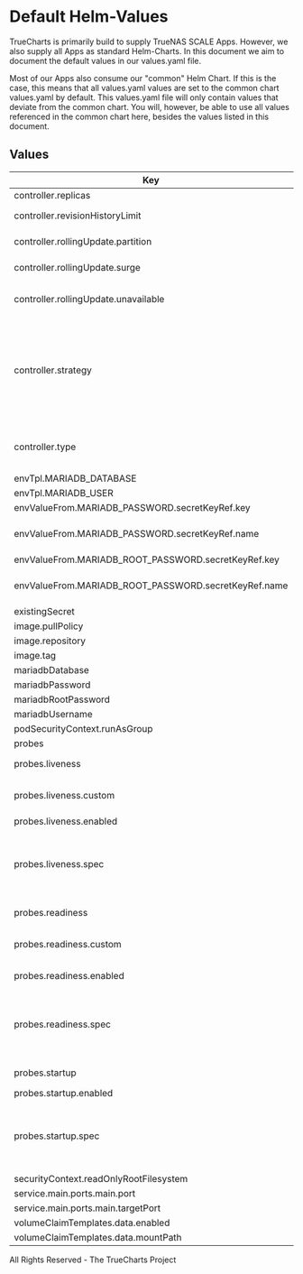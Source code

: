 # Default Helm-Values

TrueCharts is primarily build to supply TrueNAS SCALE Apps.
However, we also supply all Apps as standard Helm-Charts. In this document we aim to document the default values in our values.yaml file.

Most of our Apps also consume our "common" Helm Chart.
If this is the case, this means that all values.yaml values are set to the common chart values.yaml by default. This values.yaml file will only contain values that deviate from the common chart.
You will, however, be able to use all values referenced in the common chart here, besides the values listed in this document.

## Values

| Key | Type | Default | Description |
|-----|------|---------|-------------|
| controller.replicas | int | `1` | Number of desired pods |
| controller.revisionHistoryLimit | int | `3` | ReplicaSet revision history limit |
| controller.rollingUpdate.partition | string | `nil` | Set statefulset RollingUpdate partition |
| controller.rollingUpdate.surge | string | `nil` | Set deployment RollingUpdate max surge |
| controller.rollingUpdate.unavailable | int | `1` | Set deployment RollingUpdate max unavailable |
| controller.strategy | string | `"RollingUpdate"` | Set the controller upgrade strategy For Deployments, valid values are Recreate (default) and RollingUpdate. For StatefulSets, valid values are OnDelete and RollingUpdate (default). DaemonSets ignore this. |
| controller.type | string | `"statefulset"` | Set the controller type. Valid options are deployment, daemonset or statefulset |
| envTpl.MARIADB_DATABASE | string | `"{{ .Values.mariadbDatabase }}"` |  |
| envTpl.MARIADB_USER | string | `"{{ .Values.mariadbUsername }}"` |  |
| envValueFrom.MARIADB_PASSWORD.secretKeyRef.key | string | `"mariadb-password"` |  |
| envValueFrom.MARIADB_PASSWORD.secretKeyRef.name | string | `"{{ ( tpl .Values.existingSecret $ ) | default ( include \"common.names.fullname\" . ) }}"` |  |
| envValueFrom.MARIADB_ROOT_PASSWORD.secretKeyRef.key | string | `"mariadb-root-password"` |  |
| envValueFrom.MARIADB_ROOT_PASSWORD.secretKeyRef.name | string | `"{{ ( tpl .Values.existingSecret $ ) | default ( include \"common.names.fullname\" . ) }}"` |  |
| existingSecret | string | `""` |  |
| image.pullPolicy | string | `"IfNotPresent"` |  |
| image.repository | string | `"ghcr.io/truecharts/mariadb"` |  |
| image.tag | string | `"v10.7.3@sha256:6e919e0e150c26c9472dd9689c2d5c56741de9795ed0202108038831f654542e"` |  |
| mariadbDatabase | string | `"test"` |  |
| mariadbPassword | string | `"testpass"` |  |
| mariadbRootPassword | string | `"testroot"` |  |
| mariadbUsername | string | `"test"` |  |
| podSecurityContext.runAsGroup | int | `0` |  |
| probes | object | See below | [[ref]](https://kubernetes.io/docs/tasks/configure-pod-container/configure-liveness-readiness-startup-probes/) |
| probes.liveness | object | See below | Liveness probe configuration |
| probes.liveness.custom | bool | `true` | Set this to `true` if you wish to specify your own livenessProbe |
| probes.liveness.enabled | bool | `true` | Enable the liveness probe |
| probes.liveness.spec | object | See below | The spec field contains the values for the default livenessProbe. If you selected `custom: true`, this field holds the definition of the livenessProbe. |
| probes.readiness | object | See below | Redainess probe configuration |
| probes.readiness.custom | bool | `true` | Set this to `true` if you wish to specify your own readinessProbe |
| probes.readiness.enabled | bool | `true` | Enable the readiness probe |
| probes.readiness.spec | object | See below | The spec field contains the values for the default readinessProbe. If you selected `custom: true`, this field holds the definition of the readinessProbe. |
| probes.startup | object | See below | Startup probe configuration |
| probes.startup.enabled | bool | `true` | Enable the startup probe |
| probes.startup.spec | object | See below | The spec field contains the values for the default livenessProbe. If you selected `custom: true`, this field holds the definition of the livenessProbe. |
| securityContext.readOnlyRootFilesystem | bool | `false` |  |
| service.main.ports.main.port | int | `3306` |  |
| service.main.ports.main.targetPort | int | `3306` |  |
| volumeClaimTemplates.data.enabled | bool | `true` |  |
| volumeClaimTemplates.data.mountPath | string | `"/bitnami/mariadb"` |  |

All Rights Reserved - The TrueCharts Project
